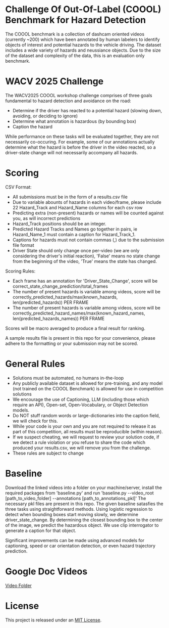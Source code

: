 # Challenge Of Out-Of-Label (COOOL) Benchmark for Hazard Detection
The COOOL benchmark is a collection of dashcam oriented videos (currently ~200) which have been annotated by human labelers to identify objects of interest and potential hazards to the vehicle driving.
The dataset includes a wide variety of hazards and neussiance objects.
Due to the size of the dataset and complexity of the data, this is an evaluation only benchmark.

# WACV 2025 Challenge
The WACV2025 COOOL workshop challenge comprises of three goals fundamental to hazard detection and avoidance on the road:
- Determine if the driver has reacted to a potential hazard (slowing down, avoiding, or deciding to ignore)
- Determine what annotation is hazardous (by bounding box)
- Caption the hazard

While performance on these tasks will be evaluated together, they are not necessarily co-occuring. For example, some of our annotations actually determine what the hazard is before the driver in the video reacted, so a driver-state change will not necessarily accompany all hazards.

# Scoring
CSV Format:
- All submissions must be in the form of a results.csv file
- Due to variable abounts of hazards in each video/frame, please include 22 Hazard_Track and Hazard_Name columns for each csv row
- Predicting extra (non-present) hazards or names will be counted against you, as will incorrect predictions
- Hazard_Track positions should be an integer.
- Predicted Hazard Tracks and Names go together in pairs, ie Hazard_Name_1 must contain a caption for Hazard_Track_1.
- Captions for hazards must not contain commas (,) due to the submission file format
- Driver State should only change once per-video (we are only considering the driver's initial reaction), 'False' means no state change from the beginning of the video, 'True' means the state has changed.

Scoring Rules:
- Each frame has an annotation for 'Driver_State_Change', score will be correct_state_change_prediction/total_frames
- The number of present hazards is variable among videos, score will be correctly_predicted_hazards/max(known_hazards, len(predicted_hazards)) PER FRAME
- The number of present hazards is variable among videos, score will be correctly_predicted_hazard_names/max(known_hazard_names, len(predicted_hazards_names)) PER FRAME

Scores will be macro averaged to produce a final result for ranking.

A sample results file is present in this repo for your convenience, please adhere to the formatting or your submission may not be scored.

# General Rules
- Solutions must be automated, no humans in-the-loop
- Any publicly available dataset is allowed for pre-training, and any model (not trained on the COOOL Benchmark) is allowed for use in competition solutions
- We encourage the use of Captioning, LLM (including those which require an API), Open-set, Open-Vocabulary, or Object Detection models.
- Do NOT stuff random words or large-dictionaries into the caption field, we will check for this.
- While your code is your own and you are not required to release it as part of this competition, all results must be reproducible (within reason).
- If we suspect cheating, we will request to review your solution code, if we detect a rule violation or you refuse to share the code which produced your results.csv, we will remove you from the challenge.
- These rules are subject to change

# Baseline
Download the linked videos into a folder on your machine/server, install the required packages from 'baseline.py' and run 'baseline.py --video_root [path_to_video_folder] --annotations [path_to_annotations_pkl]'
The necessary pkl files are present in this repo.
The given baseline satasfies the three tasks using straightforward methods. Using logistic regression to detect when bounding boxes start moving slowly, we determine driver_state_change. By determining the closest bounding box to the center of the image, we predict the hazardous object. We use clip interrogator to generate a caption for that object.


Significant improvements can be made using advanced models for captioning, speed or car orientation detection, or even hazard trajectory prediction.

# Google Doc Videos 
[Video Folder](https://drive.google.com/drive/folders/1u7MtzXH2kmZEAvEhQgHkS1p0VYLmzCw2)
# License
This project is released under an [MIT License](https://github.com/alshami52/COOOL_benchmark/blob/main/LICENSE).
